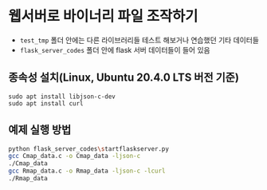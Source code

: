 # 웹서버로 바이너리 파일 조작하기
- `test_tmp` 폴더 안에는 다른 라이브러리들 테스트 해보거나 연습했던 기타 데이터들
- `flask_server_codes` 폴더 안에 flask 서버 데이터들이 들어 있음
## 종속성 설치(Linux, Ubuntu 20.4.0 LTS 버전 기준)
```
sudo apt install libjson-c-dev 
sudo apt install curl
```


## 예제 실행 방법 

```bash
python flask_server_codes\startflaskserver.py
gcc Cmap_data.c -o Cmap_data -ljson-c
./Cmap_data
gcc Rmap_data.c -o Rmap_data -ljson-c -lcurl
./Rmap_data 
```
